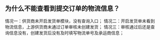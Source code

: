 ## 为什么不能查看到提交订单的物流信息？
情况一：供货商未开启发货单模块，没有查询入口；
情况二：开启发货单未看到物流信息，上游供货商未通过订单审核未创建发货；
情况三：审核通过后还是查询信息没有，创建发货后没有及时填写物流单号及承运商信息；
